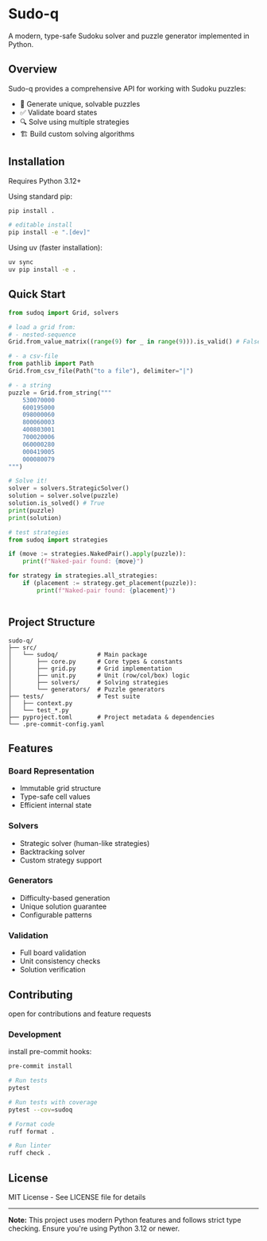 # Sudo-q

A modern, type-safe Sudoku solver and puzzle generator implemented in Python.

## Overview

Sudo-q provides a comprehensive API for working with Sudoku puzzles:

- 🧩 Generate unique, solvable puzzles
- ✅ Validate board states
- 🔍 Solve using multiple strategies
- 🏗️ Build custom solving algorithms

## Installation

Requires Python 3.12+

Using standard pip:

```sh
pip install .

# editable install
pip install -e ".[dev]"
```

Using uv (faster installation):

```sh
uv sync
uv pip install -e .
```

## Quick Start

```python
from sudoq import Grid, solvers

# load a grid from:
# - nested-sequence
Grid.from_value_matrix((range(9) for _ in range(9))).is_valid() # False

# - a csv-file
from pathlib import Path
Grid.from_csv_file(Path("to a file"), delimiter="|")

# - a string
puzzle = Grid.from_string("""
    530070000
    600195000
    098000060
    800060003
    400803001
    700020006
    060000280
    000419005
    000080079
""")

# Solve it!
solver = solvers.StrategicSolver()
solution = solver.solve(puzzle)
solution.is_solved() # True
print(puzzle)
print(solution)

# test strategies
from sudoq import strategies

if (move := strategies.NakedPair().apply(puzzle)):
    print(f"Naked-pair found: {move}")

for strategy in strategies.all_strategies:
    if (placement := strategy.get_placement(puzzle)):
        print(f"Naked-pair found: {placement}")



```

## Project Structure

```
sudo-q/
├── src/
│   └── sudoq/           # Main package
│       ├── core.py      # Core types & constants
│       ├── grid.py      # Grid implementation
│       ├── unit.py      # Unit (row/col/box) logic
│       ├── solvers/     # Solving strategies
│       └── generators/  # Puzzle generators
├── tests/               # Test suite
│   ├── context.py
│   └── test_*.py
├── pyproject.toml       # Project metadata & dependencies
└── .pre-commit-config.yaml
```

## Features

### Board Representation

- Immutable grid structure
- Type-safe cell values
- Efficient internal state

### Solvers

- Strategic solver (human-like strategies)
- Backtracking solver
- Custom strategy support

### Generators

- Difficulty-based generation
- Unique solution guarantee
- Configurable patterns

### Validation

- Full board validation
- Unit consistency checks
- Solution verification

## Contributing

open for contributions and feature requests

### Development
install pre-commit hooks:
```sh
pre-commit install
```
```sh
# Run tests
pytest

# Run tests with coverage
pytest --cov=sudoq

# Format code
ruff format .

# Run linter
ruff check .
```


## License

MIT License - See LICENSE file for details

---

**Note:** This project uses modern Python features and follows strict type checking. Ensure you're using Python 3.12 or newer.
